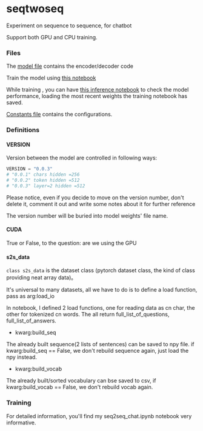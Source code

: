 # seqtwoseq

Experiment on sequence to sequence, for chatbot

Support both GPU and CPU training.

### Files

The [model file](models.py) contains the encoder/decoder code

Train the model using [this notebook](seq2seq_chat.ipynb)

While training , you can have [this inference notebook](inference.ipynb) to check the model performance, loading the most recent weights the training notebook has saved.

[Constants file](constants.py) contains the configurations.

### Definitions

#### VERSION

Version between the model are controlled in following ways:
```python
VERSION = "0.0.3"
# "0.0.1" chars hidden =256
# "0.0.2" token hidden =512
# "0.0.3" layer=2 hidden =512
```
Please notice, even if you decide to move on the version number, don't delete it, comment it out and write some notes about it for further reference

The version number will be buried into model weights' file name.

#### CUDA

True or False, to the question: are we using the GPU

#### s2s_data

```class s2s_data``` is the dataset class (pytorch dataset class, the kind of class providing neat array data)。

It's universal to many datasets, all we have to do is to define a load function, pass as arg:load_io

In notebook, I defined 2 load functions, one for reading data as cn char, the other for tokenized cn words. The all return full_list_of_questions, full_list_of_answers.

* kwarg:build_seq 

The already built sequence(2 lists of sentences) can be saved to npy file. if kwarg:build_seq == False, we don't rebuild sequence again, just load the npy instead.

* kwarg:build_vocab

The already built/sorted vocabulary can bse saved to csv, if kwarg:build_vocab == False, we don't rebuild vocab again.

### Training

For detailed information, you'll find my seq2seq_chat.ipynb notebook very informative.



